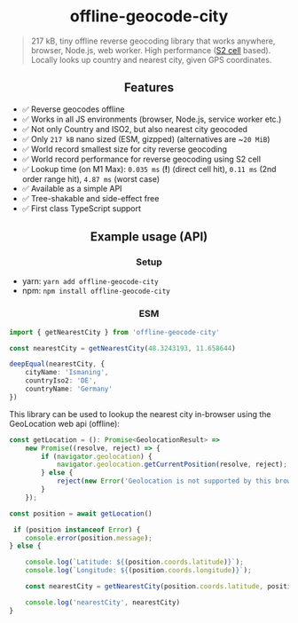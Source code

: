 <h1 align="center">offline-geocode-city</h1>

> 217 kB, tiny offline reverse geocoding library that works anywhere, browser, Node.js, web worker. High performance ([S2 cell](https://s2geometry.io/) based). Locally looks up country and nearest city, given GPS coordinates.

<h2 align="center">Features</h2>

- ✅ Reverse geocodes offline
- ✅ Works in all JS environments (browser, Node.js, service worker etc.)
- ✅ Not only Country and ISO2, but also nearest city geocoded
- ✅ Only `217 kB` nano sized (ESM, gizpped) (alternatives are ~`20 MiB`)
- ✅ World record smallest size for city reverse geocoding
- ✅ World record performance for reverse geocoding using S2 cell
- ✅ Lookup time (on M1 Max): `0.035 ms` (**!**) (direct cell hit), `0.11 ms` (2nd order range hit),  `4.87 ms` (worst case)
- ✅ Available as a simple API
- ✅ Tree-shakable and side-effect free
- ✅ First class TypeScript support

<h2 align="center">Example usage (API)</h2>

<h3 align="center">Setup</h3>

- yarn: `yarn add offline-geocode-city`
- npm: `npm install offline-geocode-city`

<h3 align="center">ESM</h3>

```ts
import { getNearestCity } from 'offline-geocode-city'

const nearestCity = getNearestCity(48.3243193, 11.658644)

deepEqual(nearestCity, {
    cityName: 'Ismaning',
    countryIso2: 'DE',
    countryName: 'Germany'
})
```

This library can be used to lookup the nearest city in-browser using the 
GeoLocation web api (offline):

```ts
const getLocation = (): Promise<GeolocationResult> =>
    new Promise((resolve, reject) => {
        if (navigator.geolocation) {
            navigator.geolocation.getCurrentPosition(resolve, reject);
        } else {
            reject(new Error('Geolocation is not supported by this browser.'));
        }
    });

const position = await getLocation()

 if (position instanceof Error) {
    console.error(position.message);
} else {

    console.log(`Latitude: ${(position.coords.latitude)}`);
    console.log(`Longitude: ${(position.coords.longitude)}`);

    const nearestCity = getNearestCity(position.coords.latitude, position.coords.longitude)

    console.log('nearestCity', nearestCity)
}
```